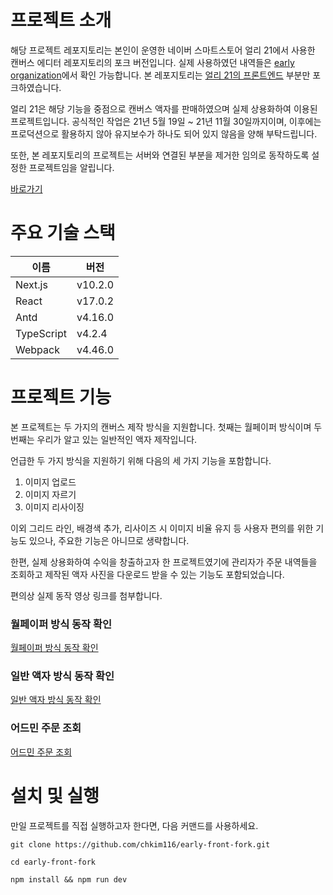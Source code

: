 # 프로젝트 소개

해당 프로젝트 레포지토리는 본인이 운영한 네이버 스마트스토어 얼리 21에서 사용한 캔버스 에디터 레포지토리의 포크 버전입니다. 실제 사용하였던 내역들은 [early organization](https://github.com/mecanvas)에서 확인 가능합니다. 본 레포지토리는 [얼리 21의 프론트엔드](https://github.com/mecanvas/early-front) 부분만 포크하였습니다.


얼리 21은 해당 기능을 중점으로 캔버스 액자를 판매하였으며 실제 상용화하여 이용된 프로젝트입니다. 공식적인 작업은 21년 5월 19일 ~ 21년 11월 30일까지이며, 이후에는 프로덕션으로 활용하지 않아 유지보수가 하나도 되어 있지 않음을 양해 부탁드립니다.


또한, 본 레포지토리의 프로젝트는 서버와 연결된 부분을 제거한 임의로 동작하도록 설정한 프로젝트임을 알립니다.

[바로가기](https://early-front-fork.vercel.app/tool)


# 주요 기술 스택

|이름|버전|
|---|---|
|Next.js|v10.2.0|
|React|v17.0.2|
|Antd|v4.16.0|
|TypeScript|v4.2.4|
|Webpack|v4.46.0|

# 프로젝트 기능

본 프로젝트는 두 가지의 캔버스 제작 방식을 지원합니다. 첫째는 월페이퍼 방식이며 두번째는 우리가 알고 있는 일반적인 액자 제작입니다.


언급한 두 가지 방식을 지원하기 위해 다음의 세 가지 기능을 포함합니다.

1. 이미지 업로드
2. 이미지 자르기
3. 이미지 리사이징


이외 그리드 라인, 배경색 추가, 리사이즈 시 이미지 비율 유지 등 사용자 편의를 위한 기능도 있으나, 주요한 기능은 아니므로 생략합니다.


한편, 실제 상용화하여 수익을 창출하고자 한 프로젝트였기에 관리자가 주문 내역들을 조회하고 제작된 액자 사진을 다운로드 받을 수 있는 기능도 포함되었습니다.

편의상 실제 동작 영상 링크를 첨부합니다.

### 월페이퍼 방식 동작 확인
[월페이퍼 방식 동작 확인](https://github.com/chkim116/early-front-fork/assets/66462726/4b2c7bd7-7fea-4e9d-a359-590089ee74e9)

### 일반 액자 방식 동작 확인
[일반 액자 방식 동작 확인](https://github.com/chkim116/early-front-fork/assets/66462726/1f02d1df-4b3c-4b90-863b-39e2d63ac1f4)

### 어드민 주문 조회
[어드민 주문 조회](https://github.com/chkim116/early-front-fork/assets/66462726/532056b2-679b-45c8-8334-e1c71f600fe3)

# 설치 및 실행

만일 프로젝트를 직접 실행하고자 한다면, 다음 커맨드를 사용하세요.

```
git clone https://github.com/chkim116/early-front-fork.git

cd early-front-fork

npm install && npm run dev
```
